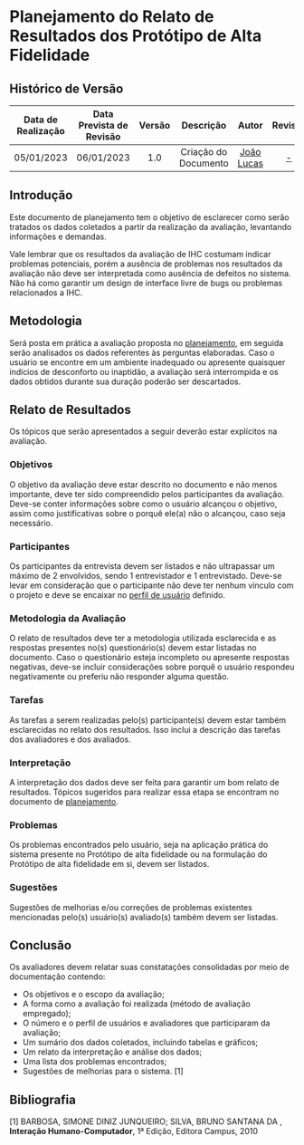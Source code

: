 # Planejamento do Relato de Resultados dos Protótipo de Alta Fidelidade

## Histórico de Versão

|Data de Realização|Data Prevista de Revisão|Versão|Descrição|Autor|Revisor|
| :----------: | :------: | :-----------: | :---------: |:---------: | :---------: |
|05/01/2023|06/01/2023|1.0|Criação do Documento|[João Lucas](https://github.com/HacKairos)|[-](https://github.com/)|

## Introdução

Este documento de planejamento tem o objetivo de esclarecer como serão tratados os dados coletados a partir da realização da avaliação, levantando informações e demandas. 

Vale lembrar que os resultados da avaliação de IHC costumam indicar problemas potenciais, porém a ausência de problemas nos resultados da avaliação não deve ser interpretada como ausência de defeitos no sistema. Não há como garantir um design de interface livre de bugs ou problemas relacionados a IHC.

## Metodologia

Será posta em prática a avaliação proposta no [planejamento](PlanejamentoProtAlta.md), em seguida serão analisados os dados referentes às perguntas elaboradas. Caso o usuário se encontre em um ambiente inadequado ou apresente quaisquer indícios de desconforto ou inaptidão, a avaliação será interrompida e os dados obtidos durante sua duração poderão ser descartados.

## Relato de Resultados

Os tópicos que serão apresentados a seguir deverão estar explícitos na avaliação.

### Objetivos

O objetivo da avaliação deve estar descrito no documento e não menos importante, deve ter sido compreendido pelos participantes da avaliação. Deve-se conter informações sobre como o usuário alcançou o objetivo, assim como justificativas sobre o porquê ele(a) não o alcançou, caso seja necessário.

### Participantes

Os participantes da entrevista devem ser listados e não ultrapassar um máximo de 2 envolvidos, sendo 1 entrevistador e 1 entrevistado. Deve-se levar em consideração que o participante não deve ter nenhum vínculo com o projeto e deve se encaixar no [perfil de usuário](../../Tarefas/perfilUsuario.md) definido.

### Metodologia da Avaliação

O relato de resultados deve ter a metodologia utilizada esclarecida e as respostas presentes no(s) questionário(s) devem estar listadas no documento. Caso o questionário esteja incompleto ou apresente respostas negativas, deve-se incluir considerações sobre porquê o usuário respondeu negativamente ou preferiu não responder alguma questão.

### Tarefas

As tarefas a serem realizadas pelo(s) participante(s) devem estar também esclarecidas no relato dos resultados. Isso inclui a descrição das tarefas dos avaliadores e dos avaliados.

### Interpretação

A interpretação dos dados deve ser feita para garantir um bom relato de resultados. Tópicos sugeridos para realizar essa etapa se encontram no documento de [planejamento](PlanejamentoProtAlta.md).

### Problemas

Os problemas encontrados pelo usuário, seja na aplicação prática do sistema presente no Protótipo de alta fidelidade ou na formulação do Protótipo de alta fidelidade em si, devem ser listados.

### Sugestões

Sugestões de melhorias e/ou correções de problemas existentes mencionadas pelo(s) usuário(s) avaliado(s) também devem ser listadas.

## Conclusão

Os avaliadores devem relatar suas constatações consolidadas por meio de documentação contendo:

- Os objetivos e o escopo da avaliação;
- A forma como a avaliação foi realizada (método de avaliação empregado);
- O número e o perfil de usuários e avaliadores que participaram da avaliação;
- Um sumário dos dados coletados, incluindo tabelas e gráficos;
- Um relato da interpretação e análise dos dados;
- Uma lista dos problemas encontrados;
- Sugestões de melhorias para o sistema. [1]

## Bibliografia

[1] BARBOSA, SIMONE DINIZ JUNQUEIRO; SILVA, BRUNO SANTANA DA , **Interação Humano-Computador**, 1ª Edição, Editora Campus, 2010 
